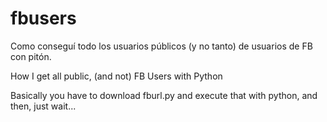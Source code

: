 # fbusers

Como conseguí todo los usuarios públicos (y no tanto) de usuarios de FB con pitón.

How I get all public, (and not) FB Users with Python

Basically you have to download fburl.py and execute that with python, and then, just wait...
